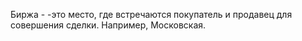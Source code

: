 Биржа - -это место, где встречаются покупатель и продавец для совершения сделки. Например, Московская. 